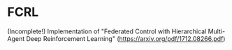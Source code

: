 # FCRL

(Incomplete!) Implementation of "Federated Control with Hierarchical Multi-Agent Deep Reinforcement Learning" (https://arxiv.org/pdf/1712.08266.pdf)
